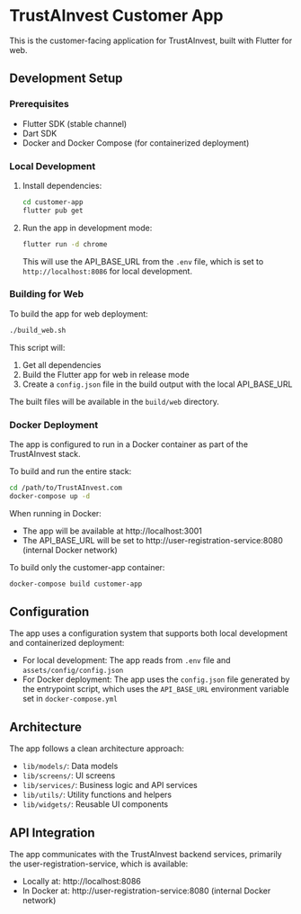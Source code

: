 # TrustAInvest Customer App

This is the customer-facing application for TrustAInvest, built with Flutter for web.

## Development Setup

### Prerequisites

- Flutter SDK (stable channel)
- Dart SDK
- Docker and Docker Compose (for containerized deployment)

### Local Development

1. Install dependencies:
   ```bash
   cd customer-app
   flutter pub get
   ```

2. Run the app in development mode:
   ```bash
   flutter run -d chrome
   ```

   This will use the API_BASE_URL from the `.env` file, which is set to `http://localhost:8086` for local development.

### Building for Web

To build the app for web deployment:

```bash
./build_web.sh
```

This script will:
1. Get all dependencies
2. Build the Flutter app for web in release mode
3. Create a `config.json` file in the build output with the local API_BASE_URL

The built files will be available in the `build/web` directory.

### Docker Deployment

The app is configured to run in a Docker container as part of the TrustAInvest stack.

To build and run the entire stack:

```bash
cd /path/to/TrustAInvest.com
docker-compose up -d
```

When running in Docker:
- The app will be available at http://localhost:3001
- The API_BASE_URL will be set to http://user-registration-service:8080 (internal Docker network)

To build only the customer-app container:

```bash
docker-compose build customer-app
```

## Configuration

The app uses a configuration system that supports both local development and containerized deployment:

- For local development: The app reads from `.env` file and `assets/config/config.json`
- For Docker deployment: The app uses the `config.json` file generated by the entrypoint script, which uses the `API_BASE_URL` environment variable set in `docker-compose.yml`

## Architecture

The app follows a clean architecture approach:

- `lib/models/`: Data models
- `lib/screens/`: UI screens
- `lib/services/`: Business logic and API services
- `lib/utils/`: Utility functions and helpers
- `lib/widgets/`: Reusable UI components

## API Integration

The app communicates with the TrustAInvest backend services, primarily the user-registration-service, which is available:

- Locally at: http://localhost:8086
- In Docker at: http://user-registration-service:8080 (internal Docker network)
